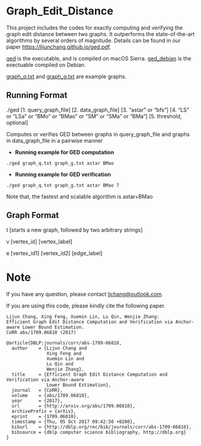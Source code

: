 # Graph_Edit_Distance

This project includes the codes for exactly computing and verifying the graph edit distance between two graphs. It outperforms the state-of-the-art algorithms by several orders of magnitude. Details can be found in our paper https://lijunchang.github.io/ged.pdf.

[ged](ged) is the executable, and is compiled on macOS Sierra. [ged_debian](ged_debian) is the exectuable compiled on Debian.

[graph_q.txt](graph_q.txt) and [graph_g.txt](graph_g.txt) are example graphs.

## Running Format 
./ged [1. query_graph_file] [2. data_graph_file] [3. “astar” or “bfs”] [4. “LS” or “LSa” or “BMo” or “BMao” or “SM” or “SMa” or “BMa”] [5. threshold, optional]

Computes or verifies GED between graphs in query_graph_file and graphs in data_graph_file in a pairwise manner

* **Running example for GED computation**
```
./ged graph_q.txt graph_g.txt astar BMao
```
* **Running example for GED verification**
```
./ged graph_q.txt graph_g.txt astar BMao 7
```
Note that, the fastest and scalable algorithm is astar+BMao

## Graph Format
t [starts a new graph, followed by two arbitrary strings]

v [vertex_id] [vertex_label]

e [vertex_id1] [vertex_id2] [edge_label]

# Note
If you have any question, please contact ljchang@outlook.com.

If you are using this code, please kindly cite the following paper.
```
Lijun Chang, Xing Feng, Xuemin Lin, Lu Qin, Wenjie Zhang:
Efficient Graph Edit Distance Computation and Verification via Anchor-aware Lower Bound Estimation.
CoRR abs/1709.06810 (2017)
```

```
@article{DBLP:journals/corr/abs-1709-06810,
  author    = {Lijun Chang and
               Xing Feng and
               Xuemin Lin and
               Lu Qin and
               Wenjie Zhang},
  title     = {Efficient Graph Edit Distance Computation and Verification via Anchor-aware
               Lower Bound Estimation},
  journal   = {CoRR},
  volume    = {abs/1709.06810},
  year      = {2017},
  url       = {http://arxiv.org/abs/1709.06810},
  archivePrefix = {arXiv},
  eprint    = {1709.06810},
  timestamp = {Thu, 05 Oct 2017 09:42:50 +0200},
  biburl    = {http://dblp.org/rec/bib/journals/corr/abs-1709-06810},
  bibsource = {dblp computer science bibliography, http://dblp.org}
}
```
